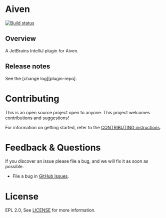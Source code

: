 # Aiven

[![Build status](https://github.com/jeffmaury/intellij-aiven/workflows/Java%20CI%20with%20Gradle/badge.svg)](https://github.com/redhat-developer/intellij-openshift-connector/actions?query=workflow%3A%22Java+CI+with+Gradle%22)


## Overview

A JetBrains IntelliJ plugin for Aiven.


## Release notes

See the [change log][plugin-repo].

Contributing
============
This is an open source project open to anyone. This project welcomes contributions and suggestions!

For information on getting started, refer to the [CONTRIBUTING instructions](CONTRIBUTING.md).


Feedback & Questions
====================
If you discover an issue please file a bug, and we will fix it as soon as possible.
* File a bug in [GitHub Issues](https://github.com/jeffmaury/intellij-aiven/issues).

License
=======
EPL 2.0, See [LICENSE](LICENSE) for more information.